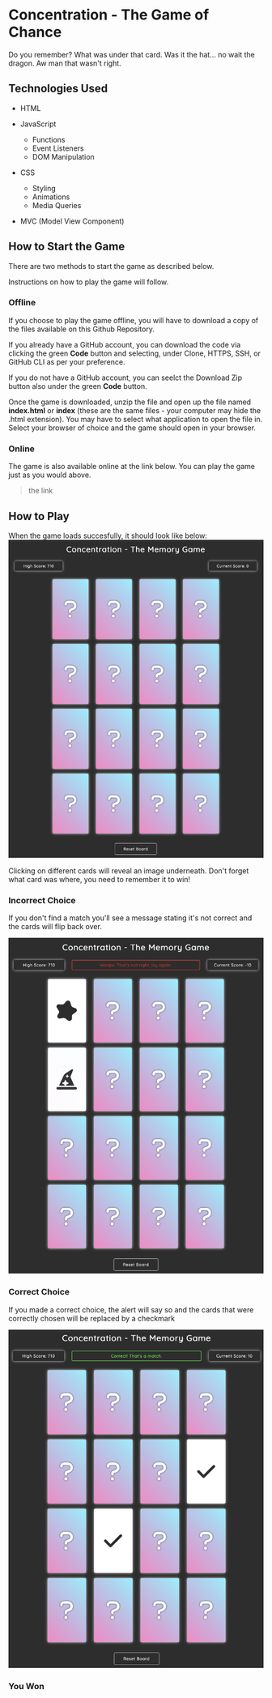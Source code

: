 # Concentration - The Game of Chance

Do you remember? What was under that card. Was it the hat... no wait the dragon. Aw man that wasn't right.

## Technologies Used

- HTML

- JavaScript

  - Functions
  - Event Listeners
  - DOM Manipulation

- CSS

  - Styling
  - Animations
  - Media Queries

- MVC (Model View Component)

## How to Start the Game

There are two methods to start the game as described below.

Instructions on how to play the game will follow.

### Offline

If you choose to play the game offline, you will have to download a copy of the files available on this Github Repository.

If you already have a GitHub account, you can download the code via clicking the green **Code** button and selecting, under Clone, HTTPS, SSH, or GitHub CLI as per your preference.

If you do not have a GitHub account, you can seelct the Download Zip button also under the green **Code** button.

Once the game is downloaded, unzip the file and open up the file named **index.html** or **index** (these are the same files - your computer may hide the .html extension). You may have to select what application to open the file in. Select your browser of choice and the game should open in your browser.

### Online

The game is also available online at the link below. You can play the game just as you would above.

> the link

## How to Play

When the game loads succesfully, it should look like below:
![The Initial Game State](/assets/images/initial_game_state.png)

Clicking on different cards will reveal an image underneath. Don't forget what card was where, you need to remember it to win!

### Incorrect Choice

If you don't find a match you'll see a message stating it's not correct and the cards will flip back over.

![An Incorrect Choice](/assets/images/incorrect_choice.png)

### Correct Choice

If you made a correct choice, the alert will say so and the cards that were correctly chosen will be replaced by a checkmark

![A Correct Choice](/assets/images//correct_choice.png)

### You Won

